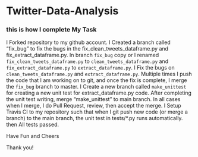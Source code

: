# Twitter-Data-Analysis

### this is how I complete My Task

I Forked repository to my github account.
I Created a branch called “fix_bug” to fix the bugs in the fix_clean_tweets_dataframe.py and fix_extract_dataframe.py.
In branch `fix_bug` copy or I renamed `fix_clean_tweets_dataframe.py` to `clean_tweets_dataframe.py` and `fix_extract_dataframe.py`  to `extract_dataframe.py`.
I Fix the bugs on `clean_tweets_dataframe.py` and `extract_dataframe.py`.
Multiple times I push the code that I am working on to git, and once the fix is complete, I merge the `fix_bug` branch to master.
I Create a new branch called `make_unittest` for creating a new unit test for extract_dataframe.py code.
After completing the unit test writing, merge  “make_unittest”  to main branch.
In all cases when I merge, I do Pull Request, review, then accept the merge.
I Setup Travis CI to my repository such that when I git push new code (or merge a branch) to the main branch, the unit test in tests/*.py runs automatically. then  All tests passed.

Have Fun and Cheers

Thank you!
